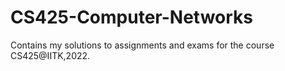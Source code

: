 # CS425-Computer-Networks
Contains my solutions to assignments and exams for the course CS425@IITK,2022.
